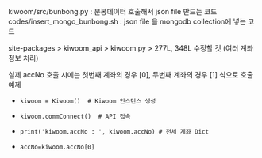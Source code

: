 kiwoom/src/bunbong.py : 분봉데이터 호출해서 json file 만드는 코드
codes/insert_mongo_bunbong.sh : json file 을 mongodb collection에 넣는 코드

site-packages > kiwoom_api > kiwoom.py > 277L, 348L 수정할 것 (여러 계좌정보 처리)

실제 accNo 호출 시에는 첫번째 계좌의 경우 [0], 두번째 계좌의 경우 [1] 식으로 호출
예제
 -     kiwoom = Kiwoom()  # Kiwoom 인스턴스 생성
 -     kiwoom.commConnect()  # API 접속
 -     print('kiwoom.accNo : ', kiwoom.accNo) # 전체 계좌 Dict
 -     accNo=kiwoom.accNo[0]
